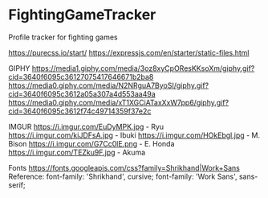 # FightingGameTracker
Profile tracker for fighting games

https://purecss.io/start/
https://expressjs.com/en/starter/static-files.html

GIPHY
https://media1.giphy.com/media/3oz8xyCpOResKKsoXm/giphy.gif?cid=3640f6095c36127075417646671b2ba8
https://media0.giphy.com/media/N2NRguA7ByoSI/giphy.gif?cid=3640f6095c3612a05a307a4d553aa49a
https://media0.giphy.com/media/xT1XGCiATaxXxW7pp6/giphy.gif?cid=3640f6095c3612f74c49714359f37e2c

IMGUR
https://i.imgur.com/EuDyMPK.jpg - Ryu
https://i.imgur.com/kiJDFsA.jpg - Ibuki
https://i.imgur.com/HOkEbgl.jpg - M. Bison
https://i.imgur.com/G7Cc0lE.png - E. Honda
https://i.imgur.com/TEZku9F.jpg - Akuma

Fonts
https://fonts.googleapis.com/css?family=Shrikhand|Work+Sans
Reference: font-family: 'Shrikhand', cursive;
font-family: 'Work Sans', sans-serif;